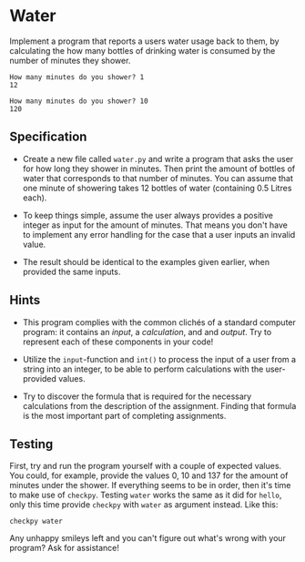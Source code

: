 # Water

Implement a program that reports a users water usage back to them, by calculating the how many bottles of drinking water is consumed by the number of minutes they shower.

	How many minutes do you shower? 1
	12

	How many minutes do you shower? 10
	120

## Specification

* Create a new file called `water.py` and write a program that asks the user for how long they shower in minutes. Then print the amount of bottles of water that corresponds to that number of minutes. You can assume that one minute of showering takes 12 bottles of water (containing 0.5 Litres each).

* To keep things simple, assume the user always provides a positive integer as input for the amount of minutes. That means you don't have to implement any error handling for the case that a user inputs an invalid value. 

* The result should be identical to the examples given earlier, when provided the same inputs.

## Hints

* This program complies with the common clichés of a standard computer program: it contains an *input*, a *calculation*, and and *output*. Try to represent each of these components in your code!

* Utilize the `input`-function and `int()` to process the input of a user from a string into an integer, to be able to perform calculations with the user-provided values.

* Try to discover the formula that is required for the necessary calculations from the description of the assignment. Finding that formula is the most important part of completing assignments.

## Testing

First, try and run the program yourself with a couple of expected values. You could, for example, provide the values 0, 10 and 137 for the amount of minutes under the shower. If everything seems to be in order, then it's time to make use of `checkpy`. Testing `water` works the same as it did for `hello`, only this time provide `checkpy` with `water` as argument instead. Like this:

	checkpy water

Any unhappy smileys left and you can't figure out what's wrong with your program? Ask for assistance!
